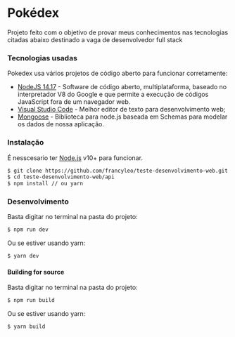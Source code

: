 # Pokédex

<!-- [![Build Status]()]() -->

Projeto feito com o objetivo de provar meus conhecimentos nas tecnologias citadas abaixo destinado a vaga de desenvolvedor full stack

### Tecnologias usadas

Pokedex usa vários projetos de código aberto para funcionar corretamente:

- [NodeJS 14.17](https://nodejs.org/en/) - Software de código aberto, multiplataforma, baseado no interpretador V8 do Google e que permite a execução de códigos JavaScript fora de um navegador web.
- [Visual Studio Code](https://code.visualstudio.com/) - Melhor editor de texto para desenvolvimento web;
- [Mongoose](https://mongoosejs.com/) - Biblioteca para node.js baseada em Schemas para modelar os dados de nossa aplicação.

### Instalação

É nesscesario ter [Node.js](https://nodejs.org/) v10+ para funcionar.

```sh
$ git clone https://github.com/francyleo/teste-desenvolvimento-web.git
$ cd teste-desenvolvimento-web/api
$ npm install // ou yarn
```

### Desenvolvimento

Basta digitar no terminal na pasta do projeto:

```sh
$ npm run dev
```

Ou se estiver usando yarn:

```sh
$ yarn dev
```

#### Building for source

Basta digitar no terminal na pasta do projeto:

```sh
$ npm run build
```

Ou se estiver usando yarn:

```sh
$ yarn build
```
